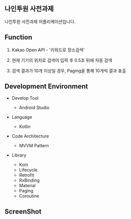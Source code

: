 

## 나인투원 사전과제

나인투원 사전과제 어플리케이션입니다.

## Function

1. Kakao Open API - '키워드로 장소검색'

2. 현재 기기의 위치로 검색어 입력 후 0.5초 뒤에 자동 검색

3. 검색 결과가 10개 이상일 경우, Paging을 통해 10개씩 결과 표출

## Development Environment

* Develop Tool

    * Android Studio
    
* Language

    * Kotlin

* Code Architecture

    * MVVM Pattern

* Library

    * Koin
    * Lifecycle
    * Retrofit
    * RxBinding
    * Material
    * Paging
    * Coroutine
    
## ScreenShot
